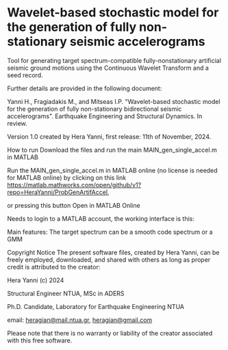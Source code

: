 # Wavelet-based stochastic model for the generation of fully non-stationary seismic accelerograms

Tool for generating target spectrum-compatible fully-nonstationary artificial seismic ground motions using the Continuous Wavelet Transform and a seed record. 

Further details are provided in the following document:

Yanni H., Fragiadakis M., and Mitseas I.P. 
"Wavelet-based stochastic model for the generation of fully non-stationary bidirectional seismic accelerograms". 
Earthquake Engineering and Structural Dynamics. In review.

Version 1.0 created by Hera Yanni, first release: 11th of November, 2024.

How to run
Download the files and run the main MAIN_gen_single_accel.m in MATLAB

Run the MAIN_gen_single_accel.m in MATLAB online (no license is needed for MATLAB online) by clicking on this link https://matlab.mathworks.com/open/github/v1?repo=HeraYanni/ProbGenArtifAccel,

or pressing this button Open in MATLAB Online

Needs to login to a MATLAB account, the working interface is this:



Main features:
The target spectrum can be a smooth code spectrum or a GMM

Copyright Notice
The present software files, created by Hera Yanni, can be freely employed, downloaded, and shared with others as long as proper credit is attributed to the creator:

Hera Yanni (c) 2024

Structural Engineer NTUA, MSc in ADERS

Ph.D. Candidate, Laboratory for Earthquake Engineering NTUA

email: heragian@mail.ntua.gr, heragian@gmail.com

Please note that there is no warranty or liability of the creator associated with this free software.
